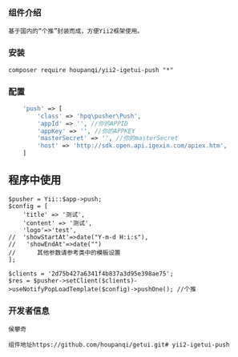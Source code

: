 ### 组件介绍
    基于国内的“个推”封装而成，方便Yii2框架使用。
    
### 安装
    composer require houpanqi/yii2-igetui-push "*"
    
### 配置
```php
    'push' => [
        'class' => 'hpq\pusher\Push',
        'appId' => '', //你的APPID
        'appKey' => '', //你的APPKEY
        'masterSecret' => '', //你的masterSecret
        'host' => 'http://sdk.open.api.igexin.com/apiex.htm',
    ]
```
程序中使用
----------    
    $pusher = Yii::$app->push;
    $config = [
        'title' => '测试',
        'content' => '测试',
        'logo'=>'test',
    //  'showStartAt'=>date("Y-m-d H:i:s"),
    //   'showEndAt'=>date("")
    //      其他参数请参考类中的模板设置
    ];
 
    $clients = '2d75b427a6341f4b837a3d95e398ae75';
    $res = $pusher->setClient($clients)->useNotifyPopLoadTemplate($config)->pushOne(); //个推
    
    
### 开发者信息

    侯攀奇
    
    组件地址https://github.com/houpanqi/getui.git# yii2-igetui-push
